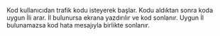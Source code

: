 Kod kullanıcıdan trafik kodu isteyerek başlar.
Kodu aldıktan sonra koda uygun İli arar.
İl bulunursa ekrana yazdırılır ve kod sonlanır.
Uygun İl bulunamazsa kod hata mesajıyla birlikte sonlanır. 
